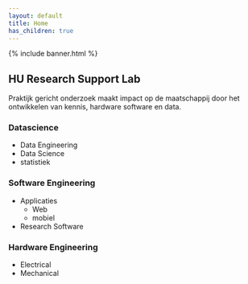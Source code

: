 ```yaml
---
layout: default
title: Home
has_children: true
---
```


{% include banner.html %}



## HU Research Support Lab

Praktijk gericht onderzoek maakt impact op de maatschappij door het ontwikkelen van kennis, hardware software en data. 

### Datascience
- Data Engineering
- Data Science 
- statistiek

### Software Engineering
- Applicaties
  - Web
  - mobiel
- Research Software

### Hardware Engineering
- Electrical
- Mechanical
